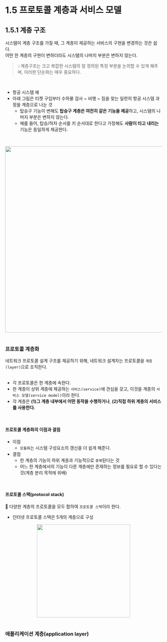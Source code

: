 # 1.5 프로토콜 계층과 서비스 모델
## 1.5.1 계층 구조
시스템이 계층 구조를 가질 때, 그 계층이 제공하는 서비스의 구현을 변경하는 것은 쉽다.<br/>
어떤 한 계층의 구현이 변하더라도 시스템의 나머지 부분은 변하지 않는다.<br/>

> 💡계층구조는 크고 복잡한 시스템의 잘 정의된 특정 부분을 논의할 수 있게 해주며, 이러한 단순화는 매우 중요하다.
<br/>

- 항공 시스템 예
- 아래 그림은 티켓 구입부터 수하물 검사 ~ 비행 ~ 짐을 찾는 일련의 항공 시스템 과정을 계층으로 나눈 것
  - 탑승구 기능이 변해도 **탑승구 계층은 여전히 같은 기능을 제공**하고, 시스템의 나머지 부분은 변하지 않는다.
  - 예를 들어, 탑승/하차 순서를 키 순서대로 한다고 가정해도 **사람이 타고 내리는** 기능은 동일하게 제공한다.
<br/>

<p align="center"><img width="600" src="https://github.com/jmKim02/ComputerNetworking_A-Top-Down-Approach/assets/174222202/912e6fa6-94e1-4c51-96a0-c979264b6118">

<br>
<br/>

### 프로토콜 계층화
네트워크 프로토콜 설계 구조를 제공하기 위해, 네트워크 설계자는 프로토콜을 `계층(layer)`으로 조직한다.<br/>
<br/>

- 각 프로토콜은 한 계층에 속한다.
- 한 계층이 상위 계층에 제공하는 `서비스(service)`에 관심을 갖고, 이것을 계층의 `서비스 모델(service model)`이라 한다.
- 각 계층은 **(1)그 계층 내부에서 어떤 동작을 수행하거나**, **(2)직접 하위 계층의 서비스를 사용한다.**
<br/>

#### 프로토콜 계층화의 이점과 결점
- 이점
  - `모듈화`는 시스템 구성요소의 갱신을 더 쉽게 해준다.
- 결점
  - 한 계층의 기능이 하위 계층과 기능적으로 `중복`된다는 것
  - 어느 한 계층에서의 기능이 다른 계층에만 존재하는 정보를 필요로 할 수 있다는 것(계층 분리 목적에 위배)
 
<br/>

#### 프로토콜 스택(protocol stack)
📌 다양한 계층의 프로토콜을 모두 합하여 `프로토콜 스택`이라 한다.
<br/>

- 인터넷 프로토콜 스택은 5개의 계층으로 구성

<p align="center"><img width="300" src="https://github.com/jmKim02/ComputerNetworking_A-Top-Down-Approach/assets/174222202/27ff024f-a836-42fa-b9be-9df7f7537307">

<br/>
<br/>

### 애플리케이션 계층(application layer)

